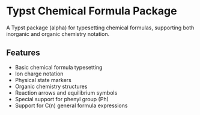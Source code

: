 # Typst Chemical Formula Package

A Typst package (alpha) for typesetting chemical formulas, supporting both inorganic and organic chemistry notation.

## Features

- Basic chemical formula typesetting
- Ion charge notation
- Physical state markers
- Organic chemistry structures
- Reaction arrows and equilibrium symbols
- Special support for phenyl group (Ph)
- Support for C(n) general formula expressions
